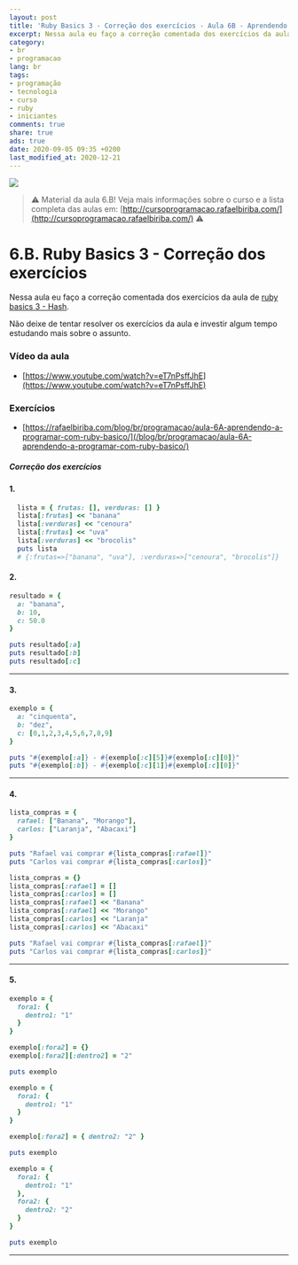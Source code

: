 ```yaml
---
layout: post
title: 'Ruby Basics 3 - Correção dos exercícios - Aula 6B - Aprendendo a programar com Ruby: O Básico para iniciantes'
excerpt: Nessa aula eu faço a correção comentada dos exercícios da aula de [ruby basics 3 - Hash(6A). Este é o material da aula 6B do curso aprendendo a programar com ruby, o básico para iniciantes. Nunca é tarde para começar a programar! Eu criei um curso gratuito, fácil e didático voltado para iniciantes. Confira mais informações aqui nessa publicação.
category:
- br
- programacao
lang: br
tags:
- programação
- tecnologia
- curso
- ruby
- iniciantes
comments: true
share: true
ads: true
date: 2020-09-05 09:35 +0200
last_modified_at: 2020-12-21
---
```

![](/blog/images/curso_ruby_basico/banner-curso-ruby-6B.jpg)

> :warning: Material da aula 6.B! Veja mais informações sobre o curso e a lista completa das aulas em: [http://cursoprogramacao.rafaelbiriba.com/](http://cursoprogramacao.rafaelbiriba.com/) :warning:

# 6.B. Ruby Basics 3 - Correção dos exercícios

Nessa aula eu faço a correção comentada dos exercícios da aula de [ruby basics 3 - Hash](https://rafaelbiriba.com/blog/br/programacao/aula-6A-aprendendo-a-programar-com-ruby-basico/).

Não deixe de tentar resolver os exercícios da aula e investir algum tempo estudando mais sobre o assunto.

### Vídeo da aula

- [https://www.youtube.com/watch?v=eT7nPsffJhE](https://www.youtube.com/watch?v=eT7nPsffJhE)

### Exercícios

- [https://rafaelbiriba.com/blog/br/programacao/aula-6A-aprendendo-a-programar-com-ruby-basico/](/blog/br/programacao/aula-6A-aprendendo-a-programar-com-ruby-basico/)


##### Correção dos exercícios

#### 1.

```ruby
  lista = { frutas: [], verduras: [] }
  lista[:frutas] << "banana"
  lista[:verduras] << "cenoura"
  lista[:frutas] << "uva"
  lista[:verduras] << "brocolis"
  puts lista
  # {:frutas=>["banana", "uva"], :verduras=>["cenoura", "brocolis"]}
```

#### 2.

```ruby
resultado = {
  a: "banana",
  b: 10,
  c: 50.0
}

puts resultado[:a]
puts resultado[:b]
puts resultado[:c]
```

---

#### 3.

```ruby
exemplo = {
  a: "cinquenta",
  b: "dez",
  c: [0,1,2,3,4,5,6,7,8,9]
}

puts "#{exemplo[:a]} - #{exemplo[:c][5]}#{exemplo[:c][0]}"
puts "#{exemplo[:b]} - #{exemplo[:c][1]}#{exemplo[:c][0]}"

```

---

#### 4.

```ruby
lista_compras = {
  rafael: ["Banana", "Morango"],
  carlos: ["Laranja", "Abacaxi"]
}

puts "Rafael vai comprar #{lista_compras[:rafael]}"
puts "Carlos vai comprar #{lista_compras[:carlos]}"
```

```ruby
lista_compras = {}
lista_compras[:rafael] = []
lista_compras[:carlos] = []
lista_compras[:rafael] << "Banana"
lista_compras[:rafael] << "Morango"
lista_compras[:carlos] << "Laranja"
lista_compras[:carlos] << "Abacaxi"

puts "Rafael vai comprar #{lista_compras[:rafael]}"
puts "Carlos vai comprar #{lista_compras[:carlos]}"
```

---

#### 5.

```ruby
exemplo = {
  fora1: {
    dentro1: "1"
  }
}

exemplo[:fora2] = {}
exemplo[:fora2][:dentro2] = "2"

puts exemplo
```

```ruby
exemplo = {
  fora1: {
    dentro1: "1"
  }
}

exemplo[:fora2] = { dentro2: "2" }

puts exemplo
```

```ruby
exemplo = {
  fora1: {
    dentro1: "1"
  },
  fora2: {
    dentro2: "2"
  }
}

puts exemplo
```

---
